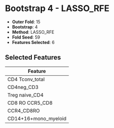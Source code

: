 # Bootstrap 4 - LASSO_RFE

- **Outer Fold**: 15
- **Bootstrap**: 4
- **Method**: LASSO_RFE
- **Fold Seed**: 59
- **Features Selected**: 6

## Selected Features

| Feature |
|---------|
| CD4 Tconv_total |
| CD4neg_CD3 |
| Treg naive_CD4 |
| CD8 RO CCR5_CD8 |
| CCR4_CD8RO |
| CD14+16+mono_myeloid |
